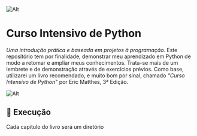 ![Alt](https://1.bp.blogspot.com/-bFzJDBK9pMA/Xpq8cYNJbcI/AAAAAAAAAcA/QRCEZZkKlB8Q4HcO2XkWUXeJs4zHRDLnACLcBGAsYHQ/s1600/%25D8%25A8%25D8%25A7%25D9%258A%25D8%25AB%25D9%2588%25D9%2586%2B2.png "Banner Python")

# Curso Intensivo de Python

*Uma introdução prática e baseada em projetos à programação.* Este repositório tem por finalidade, demonstrar meu aprendizado em Python de modo a retomar e ampliar meus conhecimentos. Trata-se mais de um lembrete e de demonstração através de exercícios prévios. Como base, utilizarei um livro recomendado, e muito bom por sinal, chamado *"Curso Intensivo de Python"* por Eric Matthes, 3ª Edição. 

![Alt](https://m.media-amazon.com/images/I/71wHhSYlPuL._SY250_.jpg) 

[comment]: ![Alt](https://th.bing.com/th/id/OIP.oQU4PF4XQZH8ytH7zCvrsAHaLk?pid=ImgDet&w=191&h=298&c=7)

## :triangular_flag_on_post: Execução

Cada capítulo do livro será um diretório
